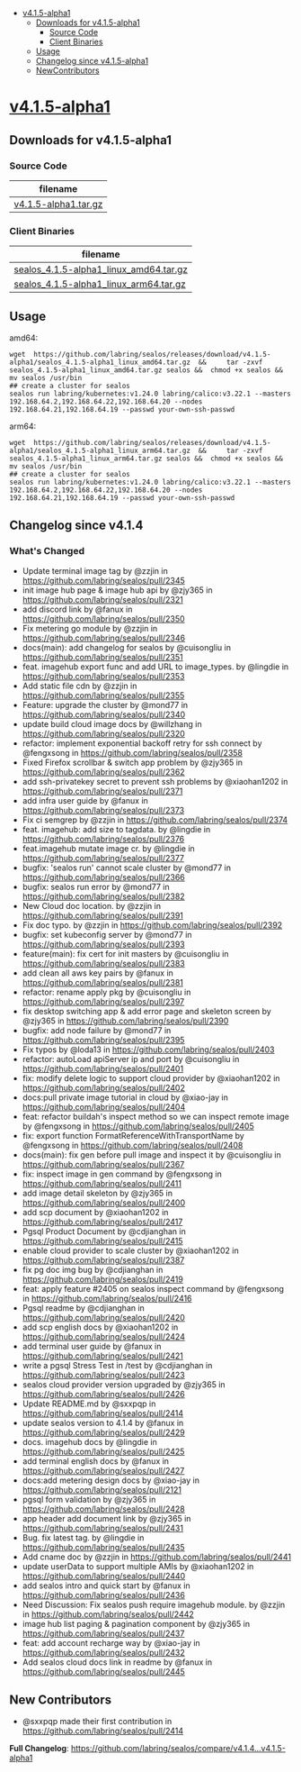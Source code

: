 - [v4.1.5-alpha1](#v415-alpha1httpsgithubcomlabringsealosreleasestagv415-alpha1)
  - [Downloads for v4.1.5-alpha1](#downloads-for-v415-alpha1)
    - [Source Code](#source-code)
    - [Client Binaries](#client-binaries)
  - [Usage](#usage)
  - [Changelog since v4.1.5-alpha1](#changelog-since-v414)
  - [NewContributors](#new-contributors)


# [v4.1.5-alpha1](https://github.com/labring/sealos/releases/tag/v4.1.5-alpha1)

## Downloads for v4.1.5-alpha1


### Source Code

filename |
-------- |
[v4.1.5-alpha1.tar.gz](https://github.com/labring/sealos/archive/refs/tags/v4.1.5-alpha1.tar.gz) |

### Client Binaries

filename |
-------- |
[sealos_4.1.5-alpha1_linux_amd64.tar.gz](https://github.com/labring/sealos/releases/download/v4.1.5-alpha1/sealos_4.1.5-alpha1_linux_amd64.tar.gz) |
[sealos_4.1.5-alpha1_linux_arm64.tar.gz](https://github.com/labring/sealos/releases/download/v4.1.5-alpha1/sealos_4.1.5-alpha1_linux_arm64.tar.gz) |

## Usage

amd64:

```shell
wget  https://github.com/labring/sealos/releases/download/v4.1.5-alpha1/sealos_4.1.5-alpha1_linux_amd64.tar.gz  &&     tar -zxvf sealos_4.1.5-alpha1_linux_amd64.tar.gz sealos &&  chmod +x sealos && mv sealos /usr/bin
## create a cluster for sealos
sealos run labring/kubernetes:v1.24.0 labring/calico:v3.22.1 --masters 192.168.64.2,192.168.64.22,192.168.64.20 --nodes 192.168.64.21,192.168.64.19 --passwd your-own-ssh-passwd
```

arm64:

```shell
wget  https://github.com/labring/sealos/releases/download/v4.1.5-alpha1/sealos_4.1.5-alpha1_linux_arm64.tar.gz  &&     tar -zxvf sealos_4.1.5-alpha1_linux_arm64.tar.gz sealos &&  chmod +x sealos && mv sealos /usr/bin
## create a cluster for sealos
sealos run labring/kubernetes:v1.24.0 labring/calico:v3.22.1 --masters 192.168.64.2,192.168.64.22,192.168.64.20 --nodes 192.168.64.21,192.168.64.19 --passwd your-own-ssh-passwd
```


## Changelog since v4.1.4

### What's Changed
* Update terminal image tag by @zzjin in https://github.com/labring/sealos/pull/2345
* init image hub page & image hub api  by @zjy365 in https://github.com/labring/sealos/pull/2321
* add discord link by @fanux in https://github.com/labring/sealos/pull/2350
* Fix metering go module by @zzjin in https://github.com/labring/sealos/pull/2346
* docs(main): add changelog for sealos by @cuisongliu in https://github.com/labring/sealos/pull/2351
* feat. imagehub export  func and add URL to image_types. by @lingdie in https://github.com/labring/sealos/pull/2353
* Add static file cdn by @zzjin in https://github.com/labring/sealos/pull/2355
* Feature: upgrade the cluster by @mond77 in https://github.com/labring/sealos/pull/2340
* update build cloud image docs by @willzhang in https://github.com/labring/sealos/pull/2320
* refactor: implement exponential backoff retry for ssh connect by @fengxsong in https://github.com/labring/sealos/pull/2358
* Fixed Firefox scrollbar & switch app problem by @zjy365 in https://github.com/labring/sealos/pull/2362
* add ssh-privatekey secret to prevent ssh problems by @xiaohan1202 in https://github.com/labring/sealos/pull/2371
* add infra user guide by @fanux in https://github.com/labring/sealos/pull/2373
* Fix ci semgrep by @zzjin in https://github.com/labring/sealos/pull/2374
* feat. imagehub: add size to tagdata. by @lingdie in https://github.com/labring/sealos/pull/2376
* feat.imagehub mutate image cr. by @lingdie in https://github.com/labring/sealos/pull/2377
* bugfix: 'sealos run' cannot scale cluster by @mond77 in https://github.com/labring/sealos/pull/2366
* bugfix: sealos run error  by @mond77 in https://github.com/labring/sealos/pull/2382
* New Cloud doc location. by @zzjin in https://github.com/labring/sealos/pull/2391
* Fix doc typo. by @zzjin in https://github.com/labring/sealos/pull/2392
* bugfix: set kubeconfig server  by @mond77 in https://github.com/labring/sealos/pull/2393
* feature(main): fix cert for init masters by @cuisongliu in https://github.com/labring/sealos/pull/2383
* add clean all aws key pairs by @fanux in https://github.com/labring/sealos/pull/2381
* refactor: rename apply pkg by @cuisongliu in https://github.com/labring/sealos/pull/2397
* fix desktop switching app & add error page and skeleton screen by @zjy365 in https://github.com/labring/sealos/pull/2390
* bugfix: add node failure by @mond77 in https://github.com/labring/sealos/pull/2395
* Fix typos by @loda13 in https://github.com/labring/sealos/pull/2403
* refactor: autoLoad apiServer ip and port by @cuisongliu in https://github.com/labring/sealos/pull/2401
* fix: modify delete logic to support cloud provider by @xiaohan1202 in https://github.com/labring/sealos/pull/2402
* docs:pull private image tutorial in cloud by @xiao-jay in https://github.com/labring/sealos/pull/2404
* feat: refactor buildah's inspect method so we can inspect remote image by @fengxsong in https://github.com/labring/sealos/pull/2405
* fix: export function FormatReferenceWithTransportName by @fengxsong in https://github.com/labring/sealos/pull/2408
* docs(main): fix gen before pull image and inspect it by @cuisongliu in https://github.com/labring/sealos/pull/2367
* fix: inspect image in gen command by @fengxsong in https://github.com/labring/sealos/pull/2411
* add image detail skeleton by @zjy365 in https://github.com/labring/sealos/pull/2400
* add scp document by @xiaohan1202 in https://github.com/labring/sealos/pull/2417
* Pgsql Product Document by @cdjianghan in https://github.com/labring/sealos/pull/2415
* enable cloud provider to scale cluster by @xiaohan1202 in https://github.com/labring/sealos/pull/2387
* fix pg doc img bug by @cdjianghan in https://github.com/labring/sealos/pull/2419
* feat: apply feature #2405 on sealos inspect command by @fengxsong in https://github.com/labring/sealos/pull/2416
* Pgsql readme by @cdjianghan in https://github.com/labring/sealos/pull/2420
* add scp english docs by @xiaohan1202 in https://github.com/labring/sealos/pull/2424
* add terminal user guide by @fanux in https://github.com/labring/sealos/pull/2421
* write a pgsql Stress Test in /test by @cdjianghan in https://github.com/labring/sealos/pull/2423
* sealos cloud provider version upgraded by @zjy365 in https://github.com/labring/sealos/pull/2426
* Update README.md by @sxxpqp in https://github.com/labring/sealos/pull/2414
* update sealos version to 4.1.4 by @fanux in https://github.com/labring/sealos/pull/2429
* docs. imagehub docs by @lingdie in https://github.com/labring/sealos/pull/2425
* add terminal english docs by @fanux in https://github.com/labring/sealos/pull/2427
* docs:add metering design docs by @xiao-jay in https://github.com/labring/sealos/pull/2121
* pgsql form validation by @zjy365 in https://github.com/labring/sealos/pull/2428
* app header add document link by @zjy365 in https://github.com/labring/sealos/pull/2431
* Bug. fix latest tag. by @lingdie in https://github.com/labring/sealos/pull/2435
* Add cname doc by @zzjin in https://github.com/labring/sealos/pull/2441
* update userData to support multiple AMIs by @xiaohan1202 in https://github.com/labring/sealos/pull/2440
* add sealos intro and quick start by @fanux in https://github.com/labring/sealos/pull/2436
* Need Discussion: Fix sealos push require imagehub module. by @zzjin in https://github.com/labring/sealos/pull/2442
* image hub list paging & pagination component by @zjy365 in https://github.com/labring/sealos/pull/2437
* feat: add account recharge way by @xiao-jay in https://github.com/labring/sealos/pull/2432
* Add sealos cloud docs link in readme by @fanux in https://github.com/labring/sealos/pull/2445

## New Contributors
* @sxxpqp made their first contribution in https://github.com/labring/sealos/pull/2414

**Full Changelog**: https://github.com/labring/sealos/compare/v4.1.4...v4.1.5-alpha1




